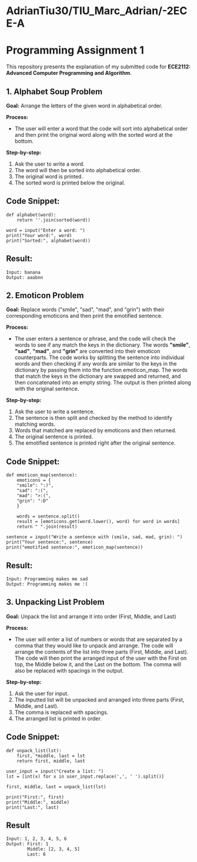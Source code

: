 # AdrianTiu30/TIU_Marc_Adrian/-2ECE-A

# Programming Assignment 1

This repository presents the explanation of my submitted code for 
**ECE2112: Advanced Computer Programming and Algorithm**.

## 1. Alphabet Soup Problem
**Goal:** Arrange the letters of the given word in alphabetical order.

**Process:**
- The user will enter a word that the code will sort into alphabetical order and then print the original word along with the sorted word at the bottom.

**Step-by-step:**
1. Ask the user to write a word.
2. The word will then be sorted into alphabetical order.
3. The original word is printed.
4. The sorted word is printed below the original.

## Code Snippet:
```
def alphabet(word):
    return ''.join(sorted(word))

word = input("Enter a word: ")
print("Your word:", word)
print("Sorted:", alphabet(word))
```

## Result:
```
Input: banana
Output: aaabnn
```

## 2. Emoticon Problem
**Goal:** Replace words ("smile", "sad", "mad", and "grin") with their corresponding emoticons and then print the emotified sentence.

**Process:**
- The user enters a sentence or phrase, and the code will check the words to see if any match the keys in the dictionary. The words **"smile"**, **"sad"**, **"mad"**, and **"grin"** are converted into their emoticon counterparts. The code works by splitting the sentence into individual words and then checking if any words are similar to the keys in the dictionary by passing them into the function emoticon_map. The words that match the keys in the dictionary are swapped and returned, and then concatenated into an empty string. The output is then printed along with the original sentence.

**Step-by-step:**
1. Ask the user to write a sentence.
2. The sentence is then split and checked by the method to identify matching words.
3. Words that matched are replaced by emoticons and then returned.
4. The original sentence is printed.
5. The emotified sentence is printed right after the original sentence.

## Code Snippet:
```
def emoticon_map(sentence):
    emoticons = {
    "smile": ":)",
    "sad": ":(",
    "mad": ">:(",
    "grin": ":D"
    }

    words = sentence.split()
    result = [emoticons.get(word.lower(), word) for word in words]
    return " ".join(result)

sentence = input("Write a sentence with (smile, sad, mad, grin): ")
print("Your sentence:", sentence)
print("emotified sentence:", emoticon_map(sentence))
```

## Result:
```
Input: Programming makes me sad
Output: Programming makes me :(
```

## 3. Unpacking List Problem
**Goal:** Unpack the list and arrange it into order (First, Middle, and Last)

**Process:**
- The user will enter a list of numbers or words that are separated by a comma that they would like to unpack and arrange. The code will arrange the contents of the list into three parts (First, Middle, and Last). The code will then print the arranged input of the user with the First on top, the Middle below it, and the Last on the bottom. The comma will also be replaced with spacings in the output.

**Step-by-step:**
1. Ask the user for input.
2. The inputted list will be unpacked and arranged into three parts (First, Middle, and Last).
3. The comma is replaced with spacings.
4. The arranged list is printed in order.

## Code Snippet:
```
def unpack_list(lst):
    first, *middle, last = lst
    return first, middle, last

user_input = input("Create a list: ")
lst = [int(x) for x in user_input.replace(',', ' ').split()]

first, middle, last = unpack_list(lst)

print("First:", first)
print("Middle:", middle)
print("Last:", last)
```

## Result
```
Input: 1, 2, 3, 4, 5, 6
Output: First: 1
        Middle: [2, 3, 4, 5]
        Last: 6
```
